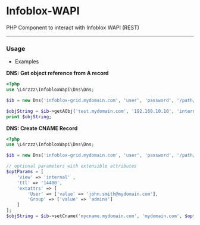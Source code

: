 # Infoblox-WAPI

PHP Component to interact with Infoblox WAPI (REST)

-----

### Usage


- Examples  


__DNS: Get object reference from A record__  

```php
<?php
use \L4rzzz\InfobloxWapi\Dns\Dns;

$ib = new Dns('infoblox-grid.mydomain.com', 'user', 'password', '/path/to/infoblox_web.crt');

$objString = $ib->getAObj('test.mydomain.com', '192.168.10.10', 'interne');
print $objString;
```


__DNS: Create CNAME Record__  

```php
<?php
use \L4rzzz\InfobloxWapi\Dns\Dns;

$ib = new Dns('infoblox-grid.mydomain.com', 'user', 'password', '/path/to/infoblox_web.crt');

// optional parameters with extensible attributes
$optParams = [
    'view' => 'internal' ,
    'ttl' => '14400',
    'extattrs' => [
        'User' => ['value' => 'john.smith@mydomain.com'],
        'Group' => ['value' => 'admins']
    ]
];
$objString = $ib->setCname('mycname.mydomain.com', 'mydomain.com', $optParams);
```
